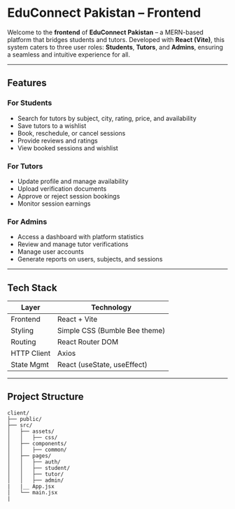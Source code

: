 # EduConnect Pakistan – Frontend

Welcome to the **frontend** of **EduConnect Pakistan** – a MERN-based platform that bridges students and tutors. Developed with **React (Vite)**, this system caters to three user roles: **Students**, **Tutors**, and **Admins**, ensuring a seamless and intuitive experience for all.

---

## Features

### For Students
- Search for tutors by subject, city, rating, price, and availability
- Save tutors to a wishlist
- Book, reschedule, or cancel sessions
- Provide reviews and ratings
- View booked sessions and wishlist

### For Tutors
- Update profile and manage availability
- Upload verification documents
- Approve or reject session bookings
- Monitor session earnings

### For Admins
- Access a dashboard with platform statistics
- Review and manage tutor verifications
- Manage user accounts
- Generate reports on users, subjects, and sessions

---

## Tech Stack

| Layer        | Technology                       |
|--------------|----------------------------------|
| Frontend     | React + Vite                     |
| Styling      | Simple CSS (Bumble Bee theme)    |
| Routing      | React Router DOM                 |
| HTTP Client  | Axios                            |
| State Mgmt   | React (useState, useEffect)      |

---

## Project Structure

```
client/
├── public/
├── src/
│   ├── assets/
│   │   ├── css/
│   ├── components/
│   │   ├── common/
│   ├── pages/
│   │   ├── auth/
│   │   ├── student/
│   │   ├── tutor/
│   │   ├── admin/
|   |__ App.jsx
│   └── main.jsx
|      
```
